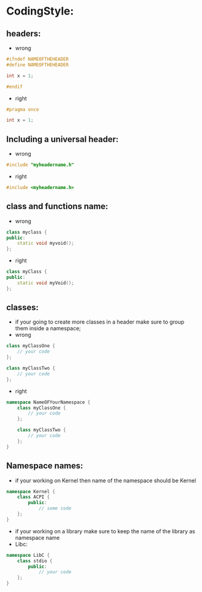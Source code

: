 # CodingStyle:

## headers:
- wrong
```c++
#ifndef NAMEOFTHEHEADER
#define NAMEOFTHEHEADER

int x = 1;

#endif
```

- right
```c++
#pragma once

int x = 1;
```

## Including a universal header:
- wrong
```c++
#include "myheadername.h"
```

- right
```c++
#include <myheadername.h>
```

## class and functions name:
- wrong
```c++
class myclass {
public:
    static void myvoid();
};
```

- right
```c++
class myClass {
public:
    static void myVoid();
};
```

## classes:
- if your going to create more classes in a header make sure to group them inside a namespace;
- wrong
```c++
class myClassOne {
    // your code
};

class myClassTwo {
    // your code  
};
```

- right
```c++
namespace NameOFYourNamespace {
    class myClassOne {
        // your code
    };

    class myClassTwo {
        // your code  
    };
}
```

## Namespace names:
- if your working on Kernel then name of the namespace should be Kernel
```c++
namespace Kernel {
    class ACPI {
        public:
            // some code
    };
}
```

- if your working on a library make sure to keep the name of the library as namespace name
- Libc:
```c++
namespace LibC {
    class stdio {
        public:
            // your code
    };
}
```
